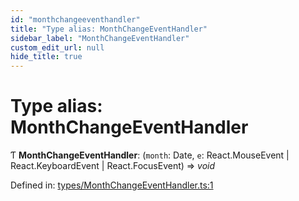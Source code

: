 ```yaml
---
id: "monthchangeeventhandler"
title: "Type alias: MonthChangeEventHandler"
sidebar_label: "MonthChangeEventHandler"
custom_edit_url: null
hide_title: true
---
```


# Type alias: MonthChangeEventHandler

Ƭ **MonthChangeEventHandler**: (`month`: Date, `e`: React.MouseEvent \| React.KeyboardEvent \| React.FocusEvent) => *void*

Defined in: [types/MonthChangeEventHandler.ts:1](https://github.com/gpbl/react-day-picker/blob/7a46f8df/packages/react-day-picker/src/types/MonthChangeEventHandler.ts#L1)
